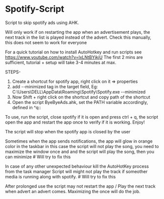 # Spotify-Script
Script to skip spotify ads using AHK.

Will only work if on restarting the app when an advertisement plays, the next track in the list is played instead of the advert.
Check this manually, this does not seem to work for everyone

For a quick tutorial on how to install AutoHotkey and run scripts see https://www.youtube.com/watch?v=lxLNtBYjkjU 
The first 2 mins are sufficient, tutorial + setup will take 3-4 minutes at max.

STEPS-
1. Create a shortcut for spotify app, right click on it => properties
2. add --minimized tag in the target field, Eg: C:\Users\DELL\AppData\Roaming\Spotify\Spotify.exe --minimized
3. Now Shift + right click on the shortcut and copy path of the shortcut
4. Open the script ByeByeAds.ahk, set the PATH variable accordingly, defined in ^q::

To use, run the script, close spotify if it is open and press ctrl + q, the script open the app and restart the app once to verify if it is working.
Enjoy!

The script will stop when the spotify app is closed by the user

Sometimes when the app sends notifications, the app will glow in orange color in the taskbar
in this case the script will not play the song, you need to maximize the window once and
and the script will play the song, then you can minimize # Will try to fix this

In case of any other unexpected behaviour kill the AutoHotKey process from the task manager
Script will might not play the track if someother media is running along with spotify. # Will try to fix this

After prolonged use the script may not restart the app / Play the next track when advert an advert comes. Maximizing the once will do the job.
